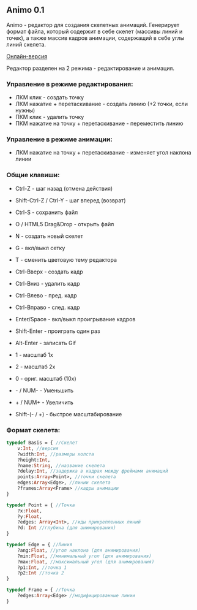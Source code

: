 ## Animo 0.1

Animo - редактор для создания скелетных анимаций. Генерирует формат файла, который содержит в себе скелет (массивы линий и точек), а также массив кадров анимации, содержащий в себе углы линий скелета.

[Онлайн-версия](http://mssite.org/projects/Animo/)

Редактор разделен на 2 режима - редактирование и анимация.
### Управление в режиме редактирования:
* ЛКМ клик - создать точку
* ЛКМ нажатие + перетаскивание - создать линию (+2 точки, если нужны)
* ПКМ клик - удалить точку
* ПКМ нажатие на точку + перетаскивание - переместить линию

### Управление в режиме анимации:
* ЛКМ нажатие на точку + перетаскивание - изменяет угол наклона линии

### Общие клавиши:
* Ctrl-Z - шаг назад (отмена действия)
* Shift-Ctrl-Z / Ctrl-Y - шаг вперед (возврат)
* Ctrl-S - сохранить файл
* O / HTML5 Drag&Drop - открыть файл
* N - создать новый скелет
* G - вкл/выкл сетку
* T - сменить цветовую тему редактора

* Ctrl-Вверх - создать кадр
* Ctrl-Вниз - удалить кадр
* Ctrl-Влево - пред. кадр
* Ctrl-Вправо - след. кадр
* Enter/Space - вкл/выкл проигрывание кадров
* Shift-Enter - проиграть один раз
* Alt-Enter - записать Gif
* 1 - масштаб 1x
* 2 - масштаб 2x
* 0 - ориг. масштаб (10x)
* \- / NUM- - Уменьшить
* \+ / NUM+ - Увеличить
* Shift-(- / +) - быстрое масштабирование

### Формат скелета:

```haxe
typedef Basis = { //Скелет
	v:Int, //версия
	?width:Int, //размеры холста
	?height:Int,
	?name:String, //название cкелета
	?delay:Int, //задержка в кадрах между фреймами анимаций
	points:Array<Point>, //точки скелета
	edges:Array<Edge>, //линии скелета
	?frames:Array<Frame> //кадры анимации
}

typedef Point = { //Точка
	?x:Float,
	?y:Float,
	?edges: Array<Int>, //иды прикрепленных линий
	?d: Int //глубина (для анимирования)
}

typedef Edge = { //Линия
	?ang:Float, //угол наклона (для анимирования)
	?min:Float, //минимальный угол (для анимирования)
	?max:Float, //максимальный угол (для анимирования)
	?p1:Int, //точка 1
	?p2:Int //точка 2
}

typedef Frame = { //Точка
	?edges:Array<Edge> //модифицированные линии
}
```
